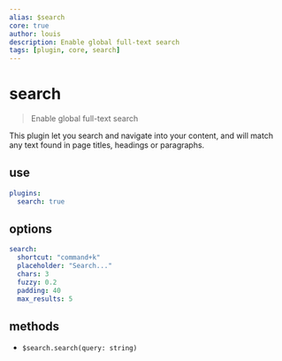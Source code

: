 ```yaml
---
alias: $search
core: true
author: louis
description: Enable global full-text search
tags: [plugin, core, search]
---
```

# search

> Enable global full-text search

This plugin let you search and navigate into your content, and will match any text found in page titles, headings or paragraphs.

## use

```yaml
plugins:
  search: true
```

## options

```yaml
search:
  shortcut: "command+k"
  placeholder: "Search..."
  chars: 3
  fuzzy: 0.2
  padding: 40
  max_results: 5
```

## methods

- `$search.search(query: string)`